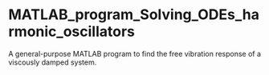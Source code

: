 # MATLAB_program_Solving_ODEs_harmonic_oscillators
A general-purpose MATLAB program to find the free vibration response of a viscously damped system.
